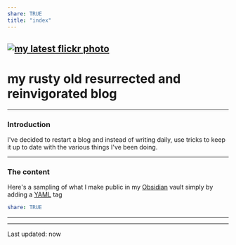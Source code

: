 ```yaml
---
share: TRUE
title: "index"
---
```

<a data-flickr-embed="true" href="https://www.flickr.com/photos/44124483010@N01" title=""><img src="https://live.staticflickr.com/65535/52481776173_7d581d02c5.jpg" align="center"  alt="my latest flickr photo"></a>
---
# my rusty old resurrected and reinvigorated blog
---
### Introduction
I've decided to restart a blog and instead of writing daily, use tricks to keep it up to date with the various things I've been doing.

---
### The content
Here's a sampling of what I make public in my [Obsidian](https://obsidian.md) vault simply by adding a [YAML](https://www.redhat.com/en/topics/automation/what-is-yaml) tag
```yaml
share: TRUE
```
---




---
Last updated: now
